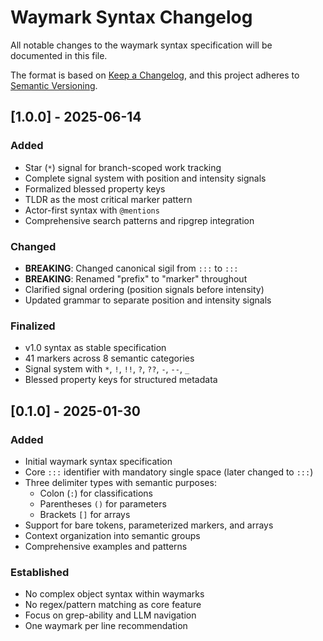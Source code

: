 # Waymark Syntax Changelog

All notable changes to the waymark syntax specification will be documented in this file.

The format is based on [Keep a Changelog](https://keepachangelog.com/en/1.1.0/),
and this project adheres to [Semantic Versioning](https://semver.org/spec/v2.0.0.html).

## [1.0.0] - 2025-06-14

### Added

- Star (`*`) signal for branch-scoped work tracking
- Complete signal system with position and intensity signals
- Formalized blessed property keys
- TLDR as the most critical marker pattern
- Actor-first syntax with `@mentions`
- Comprehensive search patterns and ripgrep integration

### Changed

- **BREAKING**: Changed canonical sigil from `:::` to `:::`
- **BREAKING**: Renamed "prefix" to "marker" throughout
- Clarified signal ordering (position signals before intensity)
- Updated grammar to separate position and intensity signals

### Finalized

- v1.0 syntax as stable specification
- 41 markers across 8 semantic categories
- Signal system with `*`, `!`, `!!`, `?`, `??`, `-`, `--`, `_`
- Blessed property keys for structured metadata

## [0.1.0] - 2025-01-30

### Added

- Initial waymark syntax specification
- Core `:::` identifier with mandatory single space (later changed to `:::`)
- Three delimiter types with semantic purposes:
  - Colon (`:`) for classifications
  - Parentheses `()` for parameters
  - Brackets `[]` for arrays
- Support for bare tokens, parameterized markers, and arrays
- Context organization into semantic groups
- Comprehensive examples and patterns

### Established

- No complex object syntax within waymarks
- No regex/pattern matching as core feature
- Focus on grep-ability and LLM navigation
- One waymark per line recommendation